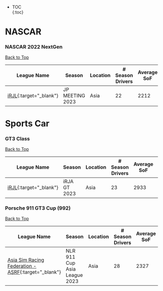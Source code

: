 * TOC  
{:toc}

# NASCAR

### NASCAR 2022 NextGen

[Back to Top](#)  

|                                           League Name                                          |     Season    |Location|# Season Drivers|Average SoF|Upcoming Race|New York|London|Sydney|
|------------------------------------------------------------------------------------------------|---------------|--------|----------------|-----------|-------------|--------|------|------|
|[iRJL](https://members.iracing.com/membersite/member/LeagueView.do?league=114){:target="_blank"}|JP MEETING 2023|  Asia  |       22       |    2212   |             |        |      |      |

# Sports Car

### GT3 Class

[Back to Top](#)  

|                                           League Name                                          |   Season   |Location|# Season Drivers|Average SoF|Upcoming Race|New York|London|Sydney|
|------------------------------------------------------------------------------------------------|------------|--------|----------------|-----------|-------------|--------|------|------|
|[iRJL](https://members.iracing.com/membersite/member/LeagueView.do?league=114){:target="_blank"}|iRJA GT 2023|  Asia  |       23       |    2933   |             |        |      |      |

### Porsche 911 GT3 Cup (992)

[Back to Top](#)  

|                                                          League Name                                                          |           Season           |Location|# Season Drivers|Average SoF|Upcoming Race|New York|London|Sydney|
|-------------------------------------------------------------------------------------------------------------------------------|----------------------------|--------|----------------|-----------|-------------|--------|------|------|
|[Asia Sim Racing Federation \- ASRF](https://members.iracing.com/membersite/member/LeagueView.do?league=9673){:target="_blank"}|NLR 911 Cup Asia League 2023|  Asia  |       28       |    2327   |             |        |      |      |

